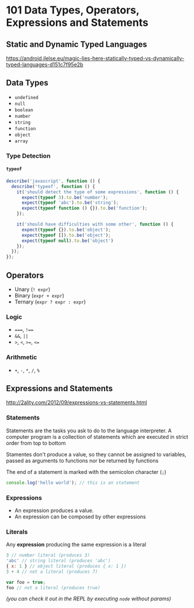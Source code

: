 101 Data Types, Operators, Expressions and Statements
=====================================================

Static and Dynamic Typed Languages
----------------------------------

<https://android.jlelse.eu/magic-lies-here-statically-typed-vs-dynamically-typed-languages-d151c7f95e2b>

Data Types
----------

  * `undefined`
  * `null`
  * `boolean`
  * `number`
  * `string`
  * `function`
  * `object`
  * `array`

### Type Detection

#### `typeof`

```js
describe('javascript', function () {
  describe('typeof', function () {
    it('should detect the type of some expressions', function () {
      expect(typeof 3).to.be('number');
      expect(typeof 'abc').to.be('string');
      expect(typeof function () {}).to.be('function');
    });

    it('should have difficulties with some other', function () {
      expect(typeof {}).to.be('object');
      expect(typeof []).to.be('object');
      expect(typeof null).to.be('object')
    });
  });
});
```


Operators
---------

  * Unary (`! expr`)
  * Binary (`expr + expr`)
  * Ternary (`expr ? expr : expr`)

### Logic

  * `===`, `!==`
  * `&&`, `||`
  * `>`, `<`, `>=`, `<=`

### Arithmetic

  * `+`, `-`, `*`, `/`, `%`

Expressions and Statements
--------------------------

<http://2ality.com/2012/09/expressions-vs-statements.html>

### Statements

Statements are the tasks you ask to do to the language interpreter. A computer
program is a collection of statements which are executed in strict order from
top to bottom

Stamentes don't produce a value, so they cannot be assigned to variables,
passed as arguments to functions nor be returned by functions

The end of a statement is marked with the semicolon character (`;`)

```js
console.log('hello world'); // this is an statement
```

### Expressions

  * An expression produces a value.
  * An expression can be composed by other expressions

### Literals

Any **expression** producing the same expression is a literal

```js
3 // number literal (produces 3)
'abc' // string literal (produces 'abc')
{ x: 1 } // object literal (produces { x: 1 })
3 + 4 // not a literal (produces 7)

var foo = true;
foo // not a literal (produces true)
```

_(you can check it out in the REPL by executing `node` without params)_

